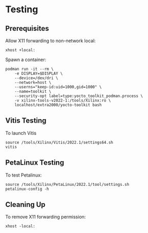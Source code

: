 # Testing


## Prerequisites

Allow X11 forwarding to non-network local:
```
xhost +local:
```

Spawn a container:
```
podman run -it --rm \
    -e DISPLAY=$DISPLAY \
    --device=/dev/dri \
    --network=host \
    --userns="keep-id:uid=1000,gid=1000" \
    --name=toolkit \
    --security-opt label=type:yocto_toolkit_podman.process \
    -v xilinx-tools-v2022-1:/tools/Xilinx:ro \
    localhost/extra2000/yocto-toolkit bash
```


## Vitis Testing

To launch Vitis
```
source /tools/Xilinx/Vitis/2022.1/settings64.sh
vitis
```


## PetaLinux Testing

To test Petalinux:
```
source /tools/Xilinx/PetaLinux/2022.1/tool/settings.sh
petalinux-config -h
```


## Cleaning Up

To remove X11 forwarding permission:
```
xhost -local:
```
